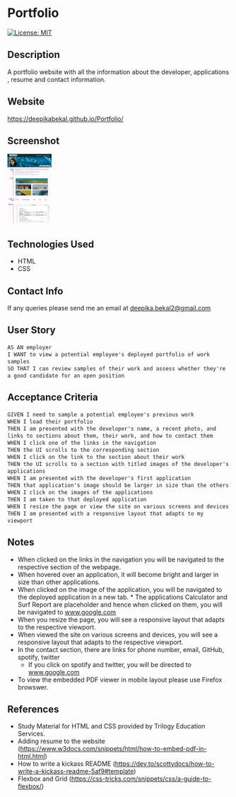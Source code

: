# Portfolio

[![License: MIT](https://img.shields.io/badge/License-MIT-yellow.svg)](https://opensource.org/licenses/MIT)

## Description
A portfolio website with all the information about the developer, applications , resume and contact information.

## Website
https://deepikabekal.github.io/Portfolio/

## Screenshot
<img src="assets/images/screenshot.png" width=100>

## Technologies Used
* HTML
* CSS

## Contact Info
If any queries please send me an email at deepika.bekal2@gmail.com

## User Story
```
AS AN employer
I WANT to view a potential employee's deployed portfolio of work samples
SO THAT I can review samples of their work and assess whether they're a good candidate for an open position
```

## Acceptance Criteria
```
GIVEN I need to sample a potential employee's previous work
WHEN I load their portfolio
THEN I am presented with the developer's name, a recent photo, and links to sections about them, their work, and how to contact them
WHEN I click one of the links in the navigation
THEN the UI scrolls to the corresponding section
WHEN I click on the link to the section about their work
THEN the UI scrolls to a section with titled images of the developer's applications
WHEN I am presented with the developer's first application
THEN that application's image should be larger in size than the others
WHEN I click on the images of the applications
THEN I am taken to that deployed application
WHEN I resize the page or view the site on various screens and devices
THEN I am presented with a responsive layout that adapts to my viewport
```
## Notes
* When clicked on the links in the navigation you will be navigated to the respective section of the webpage.
* When hovered over an application, it will become bright and larger in size than other applications. 
* When clicked on the image of the application, you will be navigated to the deployed application in a new tab.
      * The applications Calculator and Surf Report are placeholder and hence when clicked on them, you will be navigated to www.google.com 
* When you resize the page, you will see a responsive layout that adapts to the respective viewport.
* When viewed the site on various screens and devices, you will see a responsive layout that adapts to the respective viewport.
* In the contact section, there are links for phone number, email, GitHub, spotify, twitter
    * If you click on spotify and twitter, you will be directed to www.google.com
* To view the embedded PDF viewer in mobile layout please use Firefox browswer.
 

## References
* Study Material for HTML and CSS provided by Trilogy Education Services.
* Adding resume to the website (https://www.w3docs.com/snippets/html/how-to-embed-pdf-in-html.html)
* How to write a kickass README (https://dev.to/scottydocs/how-to-write-a-kickass-readme-5af9#template)
* Flexbox and Grid (https://css-tricks.com/snippets/css/a-guide-to-flexbox/)


